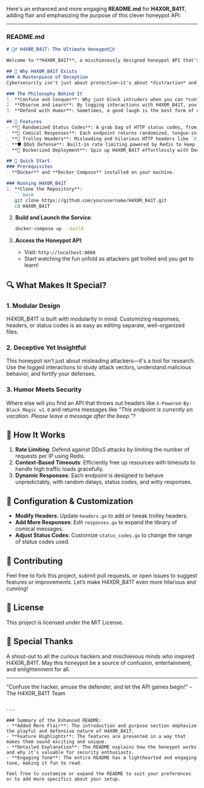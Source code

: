 Here's an enhanced and more engaging **README.md** for **H4X0R_B41T**, adding flair and emphasizing the purpose of this clever honeypot API:

---

### README.md
```markdown
# 🕵️‍♂️ H4X0R_B41T: The Ultimate Honeypot🕵️‍♀️

Welcome to **H4X0R_B41T**, a mischievously designed honeypot API that's here to outwit, mislead, and ultimately entertain even the sneakiest of attackers. Built with leetspeak, humor, and a touch of chaos, this honeypot lures cyber-intruders into a labyrinth of fake data, unpredictable responses, and humorous headers, all while keeping your real assets secure.

## 🌟 Why H4X0R_B41T Exists
### A Masterpiece of Deception
Cybersecurity isn't just about protection—it's about *distraction* and *disruption*. H4X0R_B41T transforms your API surface into an enticing playground for attackers, making them question reality while you observe their every move. Whether it's tricking them with hilarious status codes or keeping them busy with comical API responses, this honeypot serves as your silent guardian and stand-up comedian.

### The Philosophy Behind It
1. **Confuse and Conquer**: Why just block intruders when you can *confuse* them? H4X0R_B41T is designed to keep hackers guessing with a randomized mix of HTTP status codes and unexpected, witty messages.
2. **Observe and Learn**: By logging interactions with H4X0R_B41T, you gain valuable insights into attack patterns and malicious behavior.
3. **Defend with Humor**: Sometimes, a good laugh is the best form of defense. This API delivers humor-packed headers and responses to throw off would-be intruders.

## 🎁 Features
- **🎲 Randomized Status Codes**: A grab bag of HTTP status codes, from the ordinary (200 OK) to the absurd (418 I'm a Teapot), keeping attackers thoroughly perplexed.
- **🤣 Comical Responses**: Each endpoint returns randomized, tongue-in-cheek messages designed to waste the attacker's time and tickle their funny bone.
- **🤯 Trolley Headers**: Misleading and hilarious HTTP headers like `X-Server-OS: Windows 95` and `X-Encryption: ROT13 (just kidding, or are we?)`.
- **🛡️ DDoS Defense**: Built-in rate limiting powered by Redis to keep your infrastructure safe from overzealous traffic.
- **🐳 Dockerized Deployment**: Spin up H4X0R_B41T effortlessly with Docker and Docker Compose.

## 🚀 Quick Start
### Prerequisites
- **Docker** and **Docker Compose** installed on your machine.

### Running H4X0R_B41T
1. **Clone the Repository**:
   ```bash
   git clone https://github.com/yourusername/H4X0R_B41T.git
   cd H4X0R_B41T
   ```

2. **Build and Launch the Service**:
   ```bash
   docker-compose up --build
   ```

3. **Access the Honeypot API**:
   - Visit: `http://localhost:8080`
   - Start watching the fun unfold as attackers get trolled and you get to learn!

## 🔍 What Makes It Special?
### 1. **Modular Design**
H4X0R_B41T is built with modularity in mind. Customizing responses, headers, or status codes is as easy as editing separate, well-organized files.

### 2. **Deceptive Yet Insightful**
This honeypot isn’t just about misleading attackers—it's a tool for research. Use the logged interactions to study attack vectors, understand malicious behavior, and fortify your defenses.

### 3. **Humor Meets Security**
Where else will you find an API that throws out headers like `X-Powered-By: Black Magic v1.0` and returns messages like *“This endpoint is currently on vacation. Please leave a message after the beep.”*?

## 🔧 How It Works
1. **Rate Limiting**: Defend against DDoS attacks by limiting the number of requests per IP using Redis.
2. **Context-Based Timeouts**: Efficiently free up resources with timeouts to handle high traffic loads gracefully.
3. **Dynamic Responses**: Each endpoint is designed to behave unpredictably, with random delays, status codes, and witty responses.

## 📝 Configuration & Customization
- **Modify Headers**: Update `headers.go` to add or tweak trolley headers.
- **Add More Responses**: Edit `responses.go` to expand the library of comical messages.
- **Adjust Status Codes**: Customize `status_codes.go` to change the range of status codes used.

## 👥 Contributing
Feel free to fork this project, submit pull requests, or open issues to suggest features or improvements. Let’s make H4X0R_B41T even more hilarious and cunning!

## 📜 License
This project is licensed under the MIT License.

## 🎉 Special Thanks
A shout-out to all the curious hackers and mischievous minds who inspired H4X0R_B41T. May this honeypot be a source of confusion, entertainment, and enlightenment for all.

---

“Confuse the hacker, amuse the defender, and let the API games begin!” – The H4X0R_B41T Team
```

---

### Summary of the Enhanced README:
- **Added More Flair**: The introduction and purpose section emphasize the playful and defensive nature of H4X0R_B41T.
- **Feature Highlights**: The features are presented in a way that makes them sound exciting and unique.
- **Detailed Explanation**: The README explains how the honeypot works and why it's valuable for security enthusiasts.
- **Engaging Tone**: The entire README has a lighthearted and engaging tone, making it fun to read.

Feel free to customize or expand the README to suit your preferences or to add more specifics about your setup.